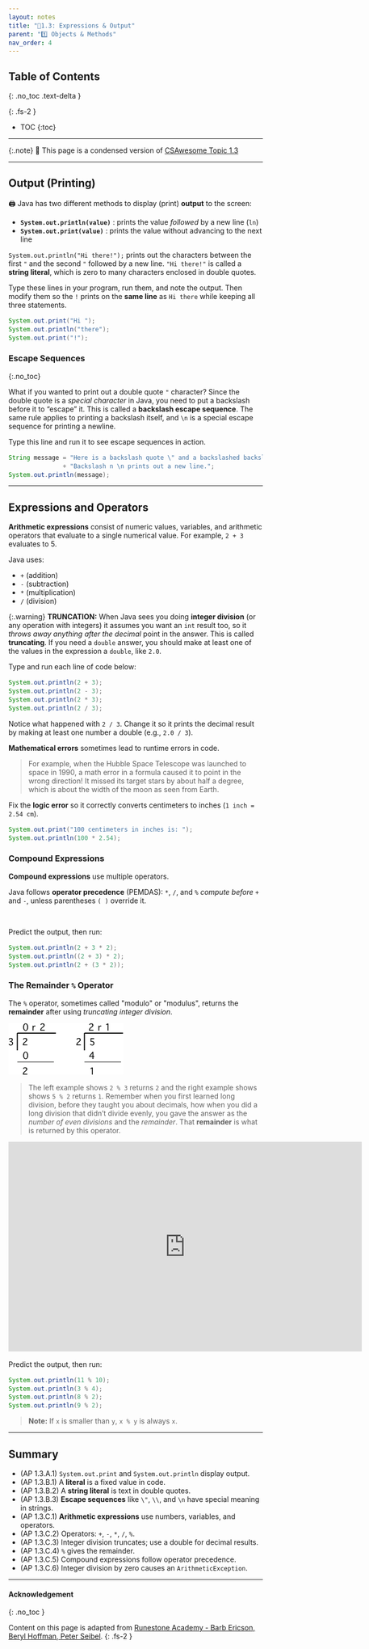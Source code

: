 ```yaml
---
layout: notes
title: "📓1.3: Expressions & Output" 
parent: "1️⃣ Objects & Methods"
nav_order: 4
---
```


## Table of Contents
{: .no_toc .text-delta }

{: .fs-2 }
- TOC
{:toc}

---

{:.note}
📖 This page is a condensed version of [CSAwesome Topic 1.3](https://runestone.academy/ns/books/published/csawesome2/topic-1-3-expressions.html) 

---

## Output (Printing)

<div class="imp" markdown="block">
  
🖨️ Java has two different methods to display (print) **output** to the screen:

- **`System.out.println(value)`** : prints the value _followed_ by a new line (`ln`)
- **`System.out.print(value)`** : prints the value without advancing to the next line

</div> 

`System.out.println("Hi there!");` prints out the characters between the first `"` and the second `"` followed by a new line. `"Hi there!"` is called a **string literal**, which is zero to many characters enclosed in double quotes. 

<div class="task" markdown="block">

Type these lines in your program, run them, and note the output. Then modify them so the `!` prints on the **same line** as `Hi there` while keeping all three statements.

```java
System.out.print("Hi ");
System.out.println("there");
System.out.print("!");
````

</div>

### Escape Sequences
{:.no_toc}

What if you wanted to print out a double quote `"` character? Since the double quote is a _special character_ in Java, you need to put a backslash before it to “escape” it. This is called a **backslash escape sequence**. The same rule applies to printing a backslash itself, and `\n` is a special escape sequence for printing a newline.

<div class="task" markdown="block">

Type this line and run it to see escape sequences in action.

```java
String message = "Here is a backslash quote \" and a backslashed backslash (\\) "
               + "Backslash n \n prints out a new line.";
System.out.println(message);
```

</div>

---

## Expressions and Operators

**Arithmetic expressions** consist of numeric values, variables, and arithmetic operators that evaluate to a single numerical value. For example, `2 + 3` evaluates to 5.

Java uses:

* `+` (addition)
* `-` (subtraction)
* `*` (multiplication)
* `/` (division)

{:.warning}
**TRUNCATION:** When Java sees you doing **integer division** (or any operation with integers) it assumes you want an `int` result too, so it _throws away anything after the decimal_ point in the answer. This is called **truncating**. If you need a `double` answer, you should make at least one of the values in the expression a `double`, like `2.0`.

<!--
The basic arithmetic operators of +, −, /, and * are similar to what students have experienced in math class or when using a calculator.  Have students come up with expressions using all 4 of the mathematical operators stated above. First round they should be using numbers only, second round, they should be using variables only and defining each variable.
Example:  Round 1:    4 + 4 / 3 - 6 * 4    Round 2: x = 4, y = 3 and x + x / y - 6 *x
Have the students simplify the expression by hand and then enter their expressions into a compiler and find an answer. Discuss how the answers are different and why.
-->

<div class="task" markdown="block">

Type and run each line of code below: 

```java
System.out.println(2 + 3);
System.out.println(2 - 3);
System.out.println(2 * 3);
System.out.println(2 / 3);
```

Notice what happened with `2 / 3`. Change it so it prints the decimal result by making at least one number a double (e.g., `2.0 / 3`).

</div>

**Mathematical errors** sometimes lead to runtime errors in code. 
> For example, when the Hubble Space Telescope was launched to space in 1990, a math error in a formula caused it to point in the wrong direction! It missed its target stars by about half a degree, which is about the width of the moon as seen from Earth.

<div class="task" markdown="block">

Fix the **logic error** so it correctly converts centimeters to inches (`1 inch = 2.54 cm`).

```java
System.out.print("100 centimeters in inches is: ");
System.out.println(100 * 2.54); 
```

</div>

### Compound Expressions

**Compound expressions** use multiple operators. 

<div class="imp" markdown="block">
  
Java follows **operator precedence** (PEMDAS):
`*`, `/`, and `%` _compute before_ `+` and `-`, unless parentheses `( )` override it.

</div>

<br>

<div class="task" markdown="block">

Predict the output, then run:

```java
System.out.println(2 + 3 * 2);
System.out.println((2 + 3) * 2);
System.out.println(2 + (3 * 2));
```

</div>

### The Remainder `%` Operator

The `%` operator, sometimes called "modulo" or "modulus", returns the **remainder** after using _truncating integer division_. 

![image](Figures/mod-py.png)

> The left example shows `2 % 3` returns `2` and the right example shows shows `5 % 2` returns `1`. Remember when you first learned long division, before they taught you about decimals, how when you did a long division that didn’t divide evenly, you gave the answer as the _number of even divisions_ and the _remainder_. That **remainder** is what is returned by this operator.

<iframe width="700" height="415" src="https://www.youtube.com/embed/jp-T9lFISlI" frameborder="0" allowfullscreen></iframe>

<div class="task" markdown="block">

Predict the output, then run:

```java
System.out.println(11 % 10);
System.out.println(3 % 4);
System.out.println(8 % 2);
System.out.println(9 % 2);
```
> **Note:** If `x` is smaller than `y`, `x % y` is always `x`.

</div>


---

## Summary

* (AP 1.3.A.1) `System.out.print` and `System.out.println` display output.
* (AP 1.3.B.1) A **literal** is a fixed value in code.
* (AP 1.3.B.2) A **string literal** is text in double quotes.
* (AP 1.3.B.3) **Escape sequences** like `\"`, `\\`, and `\n` have special meaning in strings.
* (AP 1.3.C.1) **Arithmetic expressions** use numbers, variables, and operators.
* (AP 1.3.C.2) Operators: `+`, `-`, `*`, `/`, `%`.
* (AP 1.3.C.3) Integer division truncates; use a double for decimal results.
* (AP 1.3.C.4) `%` gives the remainder.
* (AP 1.3.C.5) Compound expressions follow operator precedence.
* (AP 1.3.C.6) Integer division by zero causes an `ArithmeticException`.

---

<!-- 
## AP Practice

<div class="task" markdown="block">

**Multiple Choice**
What is printed?

```java
System.out.print("Java is ");
System.out.println("fun ");
System.out.print("and cool!");
```

✅ Correct:

```
Java is fun
and cool!
```

</div>

<div class="task" markdown="block">

**Multiple Choice**
What does this print?

```java
System.out.println(5 + 5 / 2 * 3 - 1);
```

✅ Correct: `10` — Equivalent to `(5 + ((5 / 2) * 3) - 1)` with truncating integer division.

</div>
-->

#### Acknowledgement
{: .no_toc }

Content on this page is adapted from [Runestone Academy - Barb Ericson, Beryl Hoffman, Peter Seibel](https://runestone.academy/ns/books/published/csawesome2/csawesome2.html).
{: .fs-2 }
